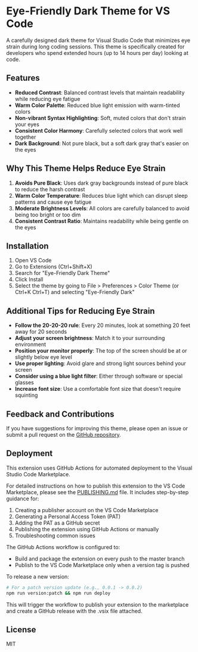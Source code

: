 # Eye-Friendly Dark Theme for VS Code

A carefully designed dark theme for Visual Studio Code that minimizes eye strain during long coding sessions. This theme is specifically created for developers who spend extended hours (up to 14 hours per day) looking at code.

## Features

- **Reduced Contrast**: Balanced contrast levels that maintain readability while reducing eye fatigue
- **Warm Color Palette**: Reduced blue light emission with warm-tinted colors
- **Non-vibrant Syntax Highlighting**: Soft, muted colors that don't strain your eyes
- **Consistent Color Harmony**: Carefully selected colors that work well together
- **Dark Background**: Not pure black, but a soft dark gray that's easier on the eyes

## Why This Theme Helps Reduce Eye Strain

1. **Avoids Pure Black**: Uses dark gray backgrounds instead of pure black to reduce the harsh contrast
2. **Warm Color Temperature**: Reduces blue light which can disrupt sleep patterns and cause eye fatigue
3. **Moderate Brightness Levels**: All colors are carefully balanced to avoid being too bright or too dim
4. **Consistent Contrast Ratio**: Maintains readability while being gentle on the eyes

## Installation

1. Open VS Code
2. Go to Extensions (Ctrl+Shift+X)
3. Search for "Eye-Friendly Dark Theme"
4. Click Install
5. Select the theme by going to File > Preferences > Color Theme (or Ctrl+K Ctrl+T) and selecting "Eye-Friendly Dark"

## Additional Tips for Reducing Eye Strain

- **Follow the 20-20-20 rule**: Every 20 minutes, look at something 20 feet away for 20 seconds
- **Adjust your screen brightness**: Match it to your surrounding environment
- **Position your monitor properly**: The top of the screen should be at or slightly below eye level
- **Use proper lighting**: Avoid glare and strong light sources behind your screen
- **Consider using a blue light filter**: Either through software or special glasses
- **Increase font size**: Use a comfortable font size that doesn't require squinting

## Feedback and Contributions

If you have suggestions for improving this theme, please open an issue or submit a pull request on the [GitHub repository](https://github.com/Misstt7833/Theme-VScode.git).

## Deployment

This extension uses GitHub Actions for automated deployment to the Visual Studio Code Marketplace.

For detailed instructions on how to publish this extension to the VS Code Marketplace, please see the [PUBLISHING.md](PUBLISHING.md) file. It includes step-by-step guidance for:

1. Creating a publisher account on the VS Code Marketplace
2. Generating a Personal Access Token (PAT)
3. Adding the PAT as a GitHub secret
4. Publishing the extension using GitHub Actions or manually
5. Troubleshooting common issues

The GitHub Actions workflow is configured to:
- Build and package the extension on every push to the master branch
- Publish to the VS Code Marketplace only when a version tag is pushed

To release a new version:

```bash
# For a patch version update (e.g., 0.0.1 -> 0.0.2)
npm run version:patch && npm run deploy
```

This will trigger the workflow to publish your extension to the marketplace and create a GitHub release with the .vsix file attached.

## License

MIT
